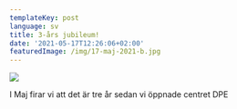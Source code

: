 ```yaml
---
templateKey: post
language: sv
title: 3-års jubileum!
date: '2021-05-17T12:26:06+02:00'
featuredImage: /img/17-maj-2021-b.jpg
---
```

![](/img/17-maj-2021-b.jpg)

I Maj firar vi att det är tre år sedan vi öppnade centret DPE
